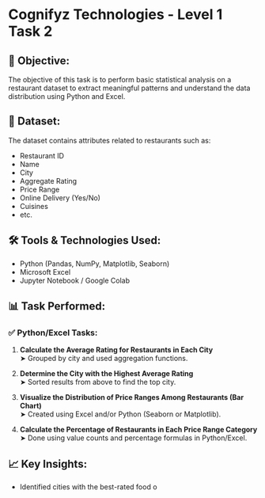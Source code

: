 # Cognifyz Technologies - Level 1 Task 2

## 🧠 Objective:
The objective of this task is to perform basic statistical analysis on a restaurant dataset to extract meaningful patterns and understand the data distribution using Python and Excel.

## 📂 Dataset:
The dataset contains attributes related to restaurants such as:
- Restaurant ID
- Name
- City
- Aggregate Rating
- Price Range
- Online Delivery (Yes/No)
- Cuisines
- etc.

## 🛠️ Tools & Technologies Used:
- Python (Pandas, NumPy, Matplotlib, Seaborn)
- Microsoft Excel
- Jupyter Notebook / Google Colab

## 📊 Task Performed:

### ✅ Python/Excel Tasks:
1. **Calculate the Average Rating for Restaurants in Each City**  
   ➤ Grouped by city and used aggregation functions.

2. **Determine the City with the Highest Average Rating**  
   ➤ Sorted results from above to find the top city.

3. **Visualize the Distribution of Price Ranges Among Restaurants (Bar Chart)**  
   ➤ Created using Excel and/or Python (Seaborn or Matplotlib).

4. **Calculate the Percentage of Restaurants in Each Price Range Category**  
   ➤ Done using value counts and percentage formulas in Python/Excel.

## 📈 Key Insights:
- Identified cities with the best-rated food o
